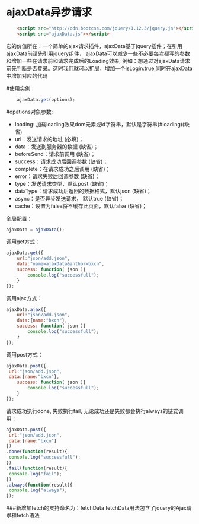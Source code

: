 ajaxData异步请求
=======================

``` html
	<script src="http://cdn.bootcss.com/jquery/1.12.3/jquery.js"></script>
	<script src="ajaxData.js"></script>
```

它的价值所在：一个简单的ajax请求插件，ajaxData基于jquery插件；在引用ajaxData前请先引用jquery组件，
ajaxData可以减少一些不必要每次都写的参数和增加一些在请求前和请求完成后的Loading效果;
例如：想通过对ajaxData请求前先判断是否登录。这时我们就可以扩展，增加一个isLogin:true,同时在ajaxData中增加对应的代码



#使用实例：

``` javascript
	ajaxData.get(options);
```

#opations对象参数:
 * loading: 加载loading效果dom元素或id字符串，默认是字符串(#loading)(缺省)
 * url：发送请求的地址 (必填)；
 * data：发送到服务器的数据 (缺省)；
 * beforeSend：请求前调用 (缺省)；
 * success：请求成功后回调参数 (缺省)；
 * complete：在请求成功之后调用 (缺省)；
 * error：请求失败后回调参数 (缺省)；
 * type：发送请求类型，默认post (缺省)；
 * dataType：请求成功后返回的数据格式，默认json (缺省)；
 * async：是否异步发送请求， 默认true (缺省)；
 * cache：设置为false将不缓存此页面，默认false (缺省)；


全局配置：
``` javascript
ajaxData = ajaxData();
```

调用get方式：
``` javascript
ajaxData.get({
	url:"json/add.json",
	data:"name=ajaxData&anthor=bxcn",
	success: function( json ){
		console.log("successfull");
	}
});
```
调用ajax方式：
``` javascript
ajaxData.ajax({
	url:"json/add.json",
	data:{name:"bxcn"},
	success: function( json ){
		console.log("successfull");
	}
});
```
调用post方式：
``` javascript
ajaxData.post({
 url:"json/add.json",
 data:{name:"bxcn"},
	success: function( json ){
		console.log("successfull");
	}
});
```

请求成功执行done, 失败执行fail, 无论成功还是失败都会执行always的链式调用：
``` javascript
ajaxData.post({
 url:"json/add.json",
 data:{name:"bxcn"}
})
.done(function(result){
 console.log("successfull");
})
.fail(function(result){
 console.log("fail");
})
.always(function(result){
 console.log("always");
});
```


###新增加fetch的支持命名为：fetchData
fetchData用法包含了jquery的Ajax请求和fetch语法
